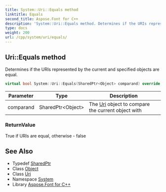 ```yaml
---
title: System::Uri::Equals method
linktitle: Equals
second_title: Aspose.Font for C++
description: 'System::Uri::Equals method. Determines if the URIs represented by the current and specified objects are equal in C++.'
type: docs
weight: 200
url: /cpp/system/uri/equals/
---
```

## Uri::Equals method


Determines if the URIs represented by the current and specified objects are equal.

```cpp
virtual bool System::Uri::Equals(SharedPtr<Object> comparand) override
```


| Parameter | Type | Description |
| --- | --- | --- |
| comparand | SharedPtr\<Object\> | The [Uri](../) object to compare the current object with |

### ReturnValue

True if URIs are equal, otherwise - false

## See Also

* Typedef [SharedPtr](../../sharedptr/)
* Class [Object](../../object/)
* Class [Uri](../)
* Namespace [System](../../)
* Library [Aspose.Font for C++](../../../)
